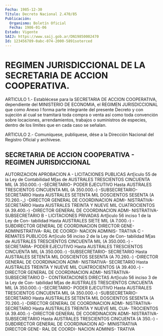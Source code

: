 ```yaml
---
Fecha: 1985-12-30
Título: Decreto Nacional 2.470/85
Publicación:
  Organismo: Boletín Oficial
  Fecha: 1986-01-06
Estado: Vigente
SAIJ: https://www.saij.gob.ar/DN19850002470
Id: 123456789-0abc-074-2000-5891soterced
---
```

# REGIMEN JURISDICCIONAL DE LA SECRETARIA DE ACCION COOPERATIVA.

<a id="1"></a>
ARTICULO  1.- Establécese para la SECRETARIA DE ACCION COOPERATIVA, dependiente  del  MINISTERIO DE ECONOMIA, el REGIMEN JURISDICCIONAL que como Anexo I forma  parte integrante del presente Decreto y con sujeción al cual se tramitará  toda  compra  o  venta así como toda convención sobre locaciones, arrendamientos, trabajos o suministros de especies, dentro de los límites que  en cada caso se señalan.

<a id="2"></a>
ARTICULO  2.- Comuníquese, publíquese, dése a la Dirección Nacional del Registro Oficial y archívese.

## SECRETARIA    DE    ACCION  COOPERATIVA  -  REGIMEN JURISDICCIONAL

<a id="1"></a>
AUTORIZACION                       APROBACION A - LICITACIONES PUBLICAS     Art[iculo 55 de la Ley de Contabilidad     M[as de AUSTRALES TRESCIENTOS CINCUENTA     MIL (A 350.000.-)     -SECRETARIO-                             PODER EJECUTIVO     Hasta AUSTRALES TRESCIENTOS CINCUENTA     MIL (A 350.000.-)     -SUBSECRETARIO-                          SECRETARIO     Hasta AUSTRALES SETENTA MIL DOSCIENTOS     SESENTA (A 70.260.-_)     -DIRECTOR GENERAL DE COORDINACION ADMI-      NISTRATIVA-                             SECRETARIO     Hasta AUSTRALES TREINTA Y NUEVE MIL     CUATROCIENTOS (A 39.400.-)     -DIRECTOR GENERAL DE COORDINACION ADMI-      NISTRATIVA-                             SUBSECRETARIO B - LICITACIONES PRIVADAS     Art[iculo 56 inciso 1 de la Ley de Con-     tabilidad     Hasta AUSTRALES SIETE MIL (A 7.000.-)     -SUBDIRECTOR GENERAL DE COORDINACION     DIRECTOR GENE-      ADMINISTRATIVA-                         RAL DE COORDI-                                              NACION ADMINIS-                                              TRATIVA C - REMATES PUBLICOS     Art[iculo 56 inciso 2 de la Ley de Con-     tabilidad     M[as de AUSTRALES TRESCIENTOS CINCUENTA     MIL (A 350.000.-)     -SECRETARIA-                             PODER EJECUTIVO     Hasta AUSTRALES TRESCIENTOS CINCUENTA     MIL (A 350.000.-)     -SUBSECRETARIO-                          SECRETARIO     Hasta AUSTRALES SETENTA MIL DOSCIENTOS     SESENTA (A 70.260.-)     -DIRECTOR GENERAL DE COORDINACION ADMI-      NISTRATIVA-                             SECRETARIO     Hasta AUSTRALES TREINTA Y NUEVE MIL     CUATROCIENTOS (A 39.400.-)     -DIRECTOR GENERAL DE COORDINACION ADMI-      NISTRATIVA-                             SUBSECRETARIO D - CONTRATACIONES DIRECTAS     Art[iculo 56 inciso 3 de la Ley de Con-     tabilidad     M[as de AUSTRALES TRESCIENTOS CINCUENTA     MIL (A 350.000.-)     -SECRETARIO-                             PODER EJECUTIVO     Hasta AUSTRALES TRESCIENTOS CINCUENTA     MIL (A 350.000.-)     -SUBSECRETARIO-                          SECRETARIO     Hasta AUSTRALES SETENTA MIL DOSCIENTOS     SESENTA (A 70.260.-)     -DIRECTOR GENERAL DE COORDINACION ADMI-      NISTRATIVA-                             SECRETARIO     Hasta AUSTRALES TREINTA Y NUEVE MIL CUA-     TROCIENTOS (A 39.400.-)     -DIRECTOR GENERAL DE COORDINACION ADMI-      NISTRATIVA-                             SUBSECRETARIO     Hasta AUSTRALES TRESCIENTOS CINCUENTA     (A 350.-)     -SUBDIRECTOR GENERAL DE COORDINACION AD-      MINISTRATIVA                            DIRECTOR GENE-                                              RAL DE COORDI-                                              NACION ADMINIS-                                                TRATIVA